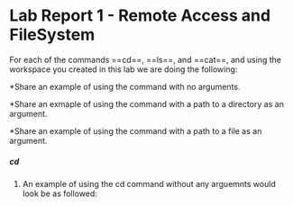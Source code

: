 # Lab Report 1 - Remote Access and FileSystem


For each of the commands ==cd==, ==ls==, and ==cat==, and using the workspace you created in this lab we are doing the following:

*Share an example of using the command with no arguments.

*Share an exmaple of using the command with a path to a directory as an argument.

*Share an example of using the command with a path to a file as an argument.

##### cd

1) An example of using the cd command without any arguemnts would look be as followed:

